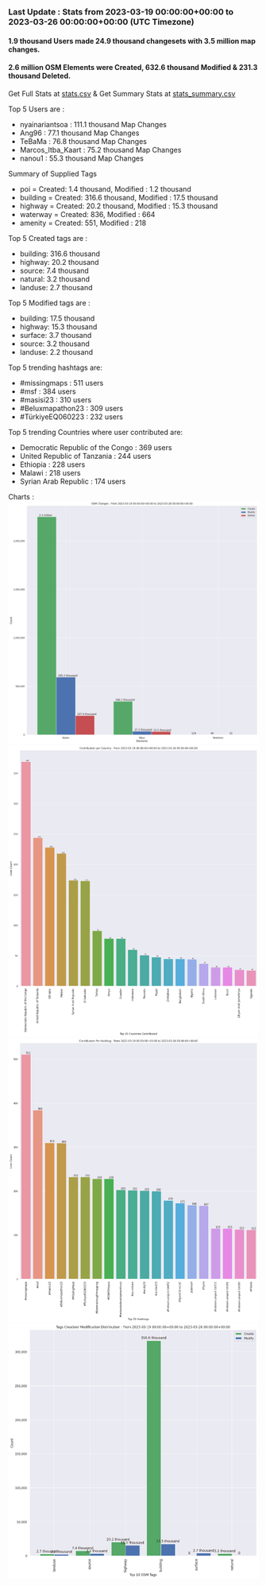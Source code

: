 ### Last Update : Stats from 2023-03-19 00:00:00+00:00 to 2023-03-26 00:00:00+00:00 (UTC Timezone)

#### 1.9 thousand Users made 24.9 thousand changesets with 3.5 million map changes.
#### 2.6 million OSM Elements were Created, 632.6 thousand Modified & 231.3 thousand Deleted.
Get Full Stats at [stats.csv](/stats/hotosm/Weekly/stats.csv)
 & Get Summary Stats at [stats_summary.csv](/stats/hotosm/Weekly/stats_summary.csv)

Top 5 Users are : 
- nyainariantsoa : 111.1 thousand Map Changes
- Ang96 : 77.1 thousand Map Changes
- TeBaMa : 76.8 thousand Map Changes
- Marcos_Itba_Kaart : 75.2 thousand Map Changes
- nanou1 : 55.3 thousand Map Changes

Summary of Supplied Tags
- poi = Created: 1.4 thousand, Modified : 1.2 thousand
- building = Created: 316.6 thousand, Modified : 17.5 thousand
- highway = Created: 20.2 thousand, Modified : 15.3 thousand
- waterway = Created: 836, Modified : 664
- amenity = Created: 551, Modified : 218


Top 5 Created tags are :
- building: 316.6 thousand
- highway: 20.2 thousand
- source: 7.4 thousand
- natural: 3.2 thousand
- landuse: 2.7 thousand


Top 5 Modified tags are :
- building: 17.5 thousand
- highway: 15.3 thousand
- surface: 3.7 thousand
- source: 3.2 thousand
- landuse: 2.2 thousand


Top 5 trending hashtags are:
- #missingmaps : 511 users
- #msf : 384 users
- #masisi23 : 310 users
- #Beluxmapathon23 : 309 users
- #TürkiyeEQ060223 : 232 users


Top 5 trending Countries where user contributed are:
- Democratic Republic of the Congo : 369 users
- United Republic of Tanzania : 244 users
- Ethiopia : 228 users
- Malawi : 218 users
- Syrian Arab Republic : 174 users


 Charts : 
![Alt text](./stats_osm_changes.png) 
![Alt text](./stats_users_per_country.png) 
![Alt text](./stats_users_per_hashtag.png) 
![Alt text](./stats_tags.png) 
